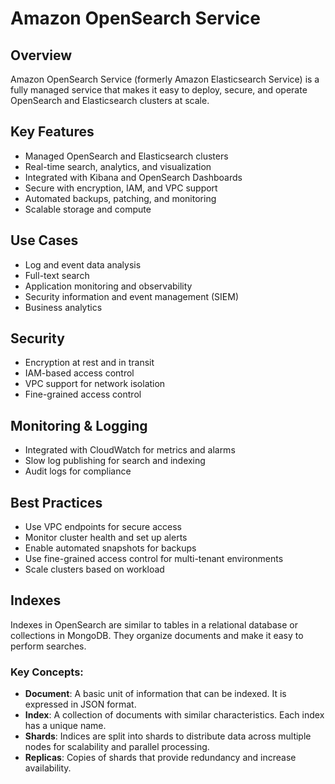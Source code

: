 # Amazon OpenSearch Service

## Overview

Amazon OpenSearch Service (formerly Amazon Elasticsearch Service) is a fully managed service that makes it easy to deploy, secure, and operate OpenSearch and Elasticsearch clusters at scale.

## Key Features
- Managed OpenSearch and Elasticsearch clusters
- Real-time search, analytics, and visualization
- Integrated with Kibana and OpenSearch Dashboards
- Secure with encryption, IAM, and VPC support
- Automated backups, patching, and monitoring
- Scalable storage and compute

## Use Cases
- Log and event data analysis
- Full-text search
- Application monitoring and observability
- Security information and event management (SIEM)
- Business analytics

## Security
- Encryption at rest and in transit
- IAM-based access control
- VPC support for network isolation
- Fine-grained access control

## Monitoring & Logging
- Integrated with CloudWatch for metrics and alarms
- Slow log publishing for search and indexing
- Audit logs for compliance

## Best Practices
- Use VPC endpoints for secure access
- Monitor cluster health and set up alerts
- Enable automated snapshots for backups
- Use fine-grained access control for multi-tenant environments
- Scale clusters based on workload

## Indexes

Indexes in OpenSearch are similar to tables in a relational database or collections in MongoDB. They organize documents and make it easy to perform searches.

### Key Concepts:

- **Document**: A basic unit of information that can be indexed. It is expressed in JSON format.
- **Index**: A collection of documents with similar characteristics. Each index has a unique name.
- **Shards**: Indices are split into shards to distribute data across multiple nodes for scalability and parallel processing.
- **Replicas**: Copies of shards that provide redundancy and increase availability.